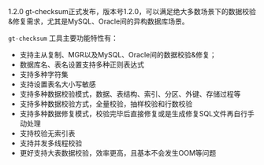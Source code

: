 1.2.0
gt-checksum正式发布，版本号1.2.0，可以满足绝大多数场景下的数据校验&修复需求，尤其是MySQL、Oracle间的异构数据库场景。

`gt-checksum` 工具主要功能特性有：
- 支持主从复制、MGR以及MySQL、Oracle间的数据校验&修复；
- 数据库名、表名设置支持多种正则表达式
- 支持多种字符集
- 支持设置表名大小写敏感
- 支持多种数据校验模式，数据、表结构、索引、分区、外键、存储过程等
- 支持多种数据校验方式，全量校验，抽样校验和行数校验
- 支持多种数据修复模式，校验完毕后直接修复或是生成修复SQL文件再自行手动处理
- 支持校验无索引表
- 支持并发多线程校验
- 更好支持大表数据校验，效率更高，且基本不会发生OOM等问题

